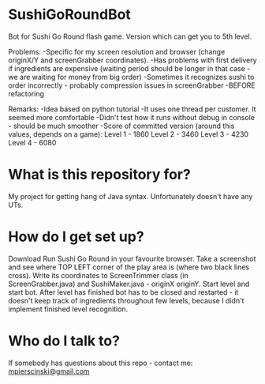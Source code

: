 SushiGoRoundBot
===============

Bot for Sushi Go Round flash game. Version which can get you to 5th level.

Problems: 
-Specific for my screen resolution and browser (change originX/Y and screenGrabber coordinates). 
-Has problems with first delivery if ingredients are expensive (waiting period should be longer in that case - we are waiting for money from big order) 
-Sometimes it recognizes sushi to order incorrectly - probably compression issues in screenGrabber 
-BEFORE refactoring 

Remarks: 
-Idea based on python tutorial
-It uses one thread per customer. It seemed more comfortable 
-Didn't test how it runs without debug in console - should be much smoother 
-Score of committed version (around this values, depends on a game): 
 Level 1 - 1860 Level 2 - 3460 Level 3 - 4230 Level 4 - 6080

What is this repository for?
===============

My project for getting hang of Java syntax. Unfortunately doesn't have any UTs.

How do I get set up?
===============
Download
Run Sushi Go Round in your favourite browser.
Take a screenshot and see where TOP LEFT corner of the play area is (where two black lines cross). Write its coordinates to ScreenTrimmer class (in ScreenGrabber.java) and SushiMaker.java - originX originY.
Start level and start bot. After level has finished bot has to be closed and restarted - it doesn't keep track of ingredients throughout few levels, because I didn't implement finished level recognition.

Who do I talk to?
===============
If somebody has questions about this repo - contact me: mpierscinski@gmail.com
